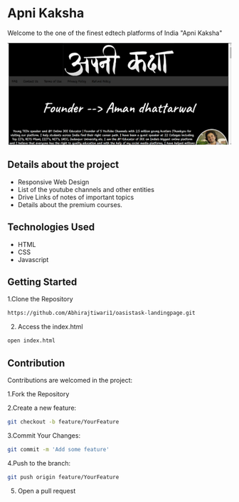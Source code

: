 # Apni Kaksha
Welcome to the one of the finest edtech platforms of India "Apni Kaksha"

![Cover Image](./apnikaksha.png)
## Details about the project
<ul>
  <li>Responsive Web Design</li>
  <li>List of the youtube channels and other entities</li>
  <li>Drive Links of notes of important topics</li>
  <li>Details about the premium courses.</li>
</ul>

## Technologies Used
<ul>
  <li>HTML</li>
  <li>CSS</li>
  <li>Javascript</li>
</ul> 

## Getting Started
1.Clone the Repository
```sh
https://github.com/Abhirajtiwari1/oasistask-landingpage.git
```
2. Access the index.html
```sh
open index.html
```

## Contribution
Contributions are welcomed in the project:

1.Fork the Repository

2.Create a new feature:
```sh
git checkout -b feature/YourFeature
```

3.Commit Your Changes:
```sh
git commit -m 'Add some feature'
```

4.Push to the branch:
```sh
git push origin feature/YourFeature
```

5. Open a pull request
